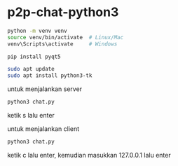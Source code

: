 # p2p-chat-python3

```zsh
python -m venv venv
source venv/bin/activate  # Linux/Mac
venv\Scripts\activate     # Windows
```

```zsh
pip install pyqt5
```

```zsh
sudo apt update
sudo apt install python3-tk
```

untuk menjalankan server
```zsh
python3 chat.py
```
ketik s lalu enter

untuk menjalankan client
```zsh
python3 chat.py
```
ketik c lalu enter, kemudian masukkan 127.0.0.1 lalu enter